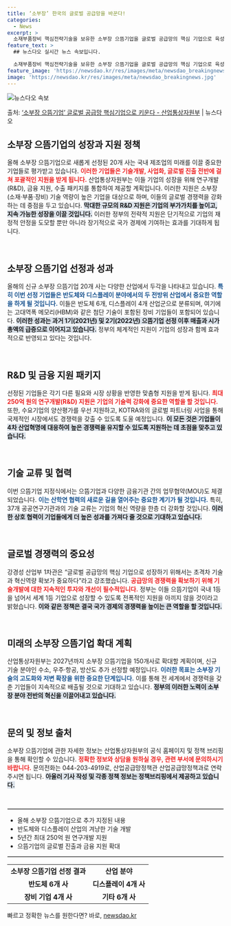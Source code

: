 ```yaml
---
title: ‘소부장’ 한국의 글로벌 공급망을 바꾼다!
categories:
  - News
excerpt: >
  소재부품장비 핵심전략기술을 보유한 소부장 으뜸기업을 글로벌 공급망의 핵심 기업으로 육성한다. 이를 위해 기술…
feature_text: >
  ## 뉴스다오 실시간 뉴스 속보입니다.

  소재부품장비 핵심전략기술을 보유한 소부장 으뜸기업을 글로벌 공급망의 핵심 기업으로 육성한다. 이를 위해 기술…
feature_image: 'https://newsdao.kr/res/images/meta/newsdao_breakingnews.jpg'
image: 'https://newsdao.kr/res/images/meta/newsdao_breakingnews.jpg'
---
```


![뉴스다오 속보](https://newsdao.kr/res/images/meta/newsdao_breakingnews.jpg)

<p>출처: <a href="https://newsdao.kr/3766" rel="dofollow">‘소부장 으뜸기업’ 글로벌 공급망 핵심기업으로 키운다 - 산업통상자원부</a> | 뉴스다오</p>

<h2 data-ke-size="size26">소부장 으뜸기업의 성장과 지원 정책</h2>

<p data-ke-size="size16">올해 소부장 으뜸기업으로 새롭게 선정된 20개 사는 국내 제조업의 미래를 이끌 중요한 기업들로 평가받고 있습니다. <b><span style="color: #ee2323;">이러한 기업들은 기술개발, 사업화, 글로벌 진출 전반에 걸쳐 포괄적인 지원을 받게 됩니다.</span></b> 산업통상자원부는 이들 기업의 성장을 위해 연구개발(R&D), 금융 지원, 수출 패키지를 통합하여 제공할 계획입니다. 이러한 지원은 소부장(소재·부품·장비) 기술 역량이 높은 기업을 대상으로 하며, 이들의 글로벌 경쟁력을 강화하는 데 중점을 두고 있습니다. <b><span style="background-color: #21538527;">막대한 규모의 R&D 지원은 기업의 부가가치를 높이고, 지속 가능한 성장을 이끌 것입니다.</span></b> 이러한 정부의 전략적 지원은 단기적으로 기업의 재정적 안정을 도모할 뿐만 아니라 장기적으로 국가 경제에 기여하는 효과를 기대하게 됩니다.</p>

<p data-ke-size="size16">&nbsp;</p>

<h2 data-ke-size="size26">소부장 으뜸기업 선정과 성과</h2>

<p data-ke-size="size16">올해의 신규 소부장 으뜸기업 20개 사는 다양한 산업에서 두각을 나타내고 있습니다. <b><span style="color: #1a5490;">특히 이번 선정 기업들은 반도체와 디스플레이 분야에서의 두 전방위 산업에서 중요한 역할을 하게 될 것입니다.</span></b> 이들은 반도체 6개, 디스플레이 4개 산업군으로 분류되며, 여기에는 고대역폭 메모리(HBM)와 같은 첨단 기술이 포함된 장비 기업들이 포함되어 있습니다. <b><span style="background-color: #21538527;">이러한 성과는 과거 1기(2021년) 및 2기(2022년) 으뜸기업 선정 이후 매출과 시가총액의 급증으로 이어지고 있습니다.</span></b> 정부의 체계적인 지원이 기업의 성장과 함께 효과적으로 반영되고 있다는 것입니다.</p>

<p data-ke-size="size16">&nbsp;</p>

<h2 data-ke-size="size26">R&D 및 금융 지원 패키지</h2>

<p data-ke-size="size16">선정된 기업들은 각기 다른 필요와 시장 상황을 반영한 맞춤형 지원을 받게 됩니다. <b><span style="color: #ee2323;">최대 250억 원의 연구개발(R&D) 지원은 기업의 기술력 강화에 중요한 역할을 할 것입니다.</span></b> 또한, 수요기업의 양산평가를 우선 지원하고, KOTRA와의 글로벌 파트너링 사업을 통해 국제적인 시장에서도 경쟁력을 갖출 수 있도록 도울 예정입니다. <b><span style="background-color: #21538527;">이 모든 것은 기업들이 4차 산업혁명에 대응하여 높은 경쟁력을 유지할 수 있도록 지원하는 데 초점을 맞추고 있습니다.</span></b></p>

<p data-ke-size="size16">&nbsp;</p>

<h2 data-ke-size="size26">기술 교류 및 협력</h2>

<p data-ke-size="size16">이번 으뜸기업 지정식에서는 으뜸기업과 다양한 금융기관 간의 업무협약(MOU)도 체결되었습니다. <b><span style="color: #1a5490;">이는 산학연 협력의 새로운 길을 열어주는 중요한 계기가 될 것입니다.</span></b> 특히, 37개 공공연구기관과의 기술 교류는 기업의 혁신 역량을 한층 더 강화할 것입니다. <b><span style="background-color: #21538527;">이러한 상호 협력이 기업들에게 더 높은 성과를 가져다 줄 것으로 기대하고 있습니다.</span></b></p>

<p data-ke-size="size16">&nbsp;</p>

<h2 data-ke-size="size26">글로벌 경쟁력의 중요성</h2>

<p data-ke-size="size16">강경성 산업부 1차관은 “글로벌 공급망의 핵심 기업으로 성장하기 위해서는 초격차 기술과 혁신역량 확보가 중요하다”라고 강조했습니다. <b><span style="color: #ee2323;">공급망의 경쟁력을 확보하기 위해 기술개발에 대한 지속적인 투자와 개선이 필수적입니다.</span></b> 정부는 이들 으뜸기업이 국내 1등을 넘어서 세계 1등 기업으로 성장할 수 있도록 전폭적인 지원을 아끼지 않을 것이라고 밝혔습니다. <b><span style="background-color: #21538527;">이와 같은 정책은 결국 국가 경제의 경쟁력을 높이는 큰 역할을 할 것입니다.</span></b></p>

<p data-ke-size="size16">&nbsp;</p>

<h2 data-ke-size="size26">미래의 소부장 으뜸기업 확대 계획</h2>

<p data-ke-size="size16">산업통상자원부는 2027년까지 소부장 으뜸기업을 150개사로 확대할 계획이며, 신규 기술 분야인 수소, 우주·항공, 방산도 추가 선정할 예정입니다. <b><span style="color: #1a5490;">이러한 목표는 소부장 기술의 고도화와 저변 확장을 위한 중요한 단계입니다.</span></b> 이를 통해 전 세계에서 경쟁력을 갖춘 기업들이 지속적으로 배출될 것으로 기대하고 있습니다. <b><span style="background-color: #21538527;">정부의 이러한 노력이 소부장 분야 전반의 혁신을 이끌어내고 있습니다.</span></b></p>

<p data-ke-size="size16">&nbsp;</p>

<h2 data-ke-size="size26">문의 및 정보 출처</h2>

<p data-ke-size="size16">소부장 으뜸기업에 관한 자세한 정보는 산업통상자원부의 공식 홈페이지 및 정책 브리핑을 통해 확인할 수 있습니다. <b><span style="color: #ee2323;">정확한 정보와 상담을 원하실 경우, 관련 부서에 문의하시기 바랍니다.</span></b> 문의전화는 044-203-4919로, 산업공급망정책관 산업공급망정책과로 연락 주시면 됩니다. <b><span style="background-color: #21538527;">아울러 기사 작성 및 각종 정책 정보는 정책브리핑에서 제공하고 있습니다.</span></b></p>

<p data-ke-size="size16">&nbsp;</p>

<hr style="border: 1px solid #ccc;" />
<ul>
  <li>올해 소부장 으뜸기업으로 추가 지정된 내용</li>
  <li>반도체와 디스플레이 산업의 겨냥한 기술 개발</li>
  <li>5년간 최대 250억 원 연구개발 지원</li>
  <li>으뜸기업의 글로벌 진출과 금융 지원 확대</li>
</ul>
<hr style="border: 1px solid #ccc;" />

<table style="width: 100%;">
  <tr>
    <td style="text-align: center; height: 17px;"><b>소부장 으뜸기업 선정 결과</b></td>
    <td style="text-align: center; height: 17px;"><b>산업 분야</b></td>
  </tr>
  <tr>
    <td style="text-align: center; height: 17px;"><b>반도체 6개 사</b></td>
    <td style="text-align: center; height: 17px;"><b>디스플레이 4개 사</b></td>
  </tr>
  <tr>
    <td style="text-align: center; height: 17px;"><b>장비 기업 4개 사</b></td>
    <td style="text-align: center; height: 17px;"><b>기타 6개 사</b></td>
  </tr>
</table> 

빠르고 정확한 뉴스를 원한다면? 바로, <a href="https://newsdao.kr" rel="dofollow">newsdao.kr</a>


